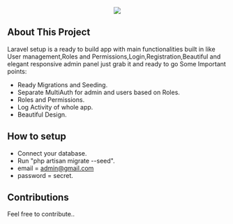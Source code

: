 <p align="center"><img src="https://laravel.com/assets/img/components/logo-laravel.svg"></p>


## About This Project

Laravel setup is a ready to build app with main functionalities built in like User management,Roles and Permissions,Login,Registration,Beautiful and elegant responsive admin panel just grab it and ready to go Some Important points:

- Ready Migrations and Seeding.
- Separate MultiAuth for admin and users based on Roles.
- Roles and Permissions.
- Log Activity of whole app.
- Beautiful Design.


## How to setup

- Connect your database.
- Run "php artisan migrate --seed".
- email = admin@gmail.com 
- password = secret.


## Contributions

Feel free to contribute..
